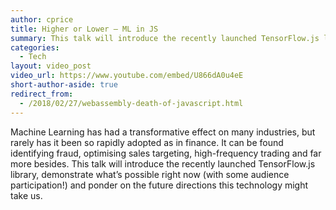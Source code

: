 ```yaml
---
author: cprice
title: Higher or Lower – ML in JS
summary: This talk will introduce the recently launched TensorFlow.js library, demonstrate what’s possible right now (with some audience participation!) and ponder on the future directions this technology might take us.
categories:
  - Tech
layout: video_post
video_url: https://www.youtube.com/embed/U866dA0u4eE
short-author-aside: true
redirect_from:
  - /2018/02/27/webassembly-death-of-javascript.html
---
```


Machine Learning has had a transformative effect on many industries, but rarely has it been so rapidly adopted as in finance. It can be found identifying fraud, optimising sales targeting, high-frequency trading and far more besides. This talk will introduce the recently launched TensorFlow.js library, demonstrate what’s possible right now (with some audience participation!) and ponder on the future directions this technology might take us.

